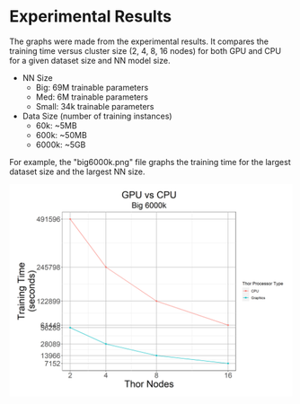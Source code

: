# Experimental Results

The graphs were made from the experimental results. It compares the training time versus cluster size (2, 4, 8, 16 nodes) for both GPU and CPU for a given dataset size and NN model size.


* NN Size
	* Big: 69M trainable parameters
	* Med: 6M trainable parameters
	* Small: 34k trainable parameters
* Data Size (number of training instances)
	* 60k: ~5MB
	* 600k: ~50MB
	* 6000k: ~5GB


For example, the "big6000k.png" file graphs the training time for the largest dataset size and the largest NN size.

!["big6000k](big6000k.png)